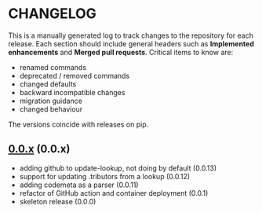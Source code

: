 # CHANGELOG

This is a manually generated log to track changes to the repository for each release.
Each section should include general headers such as **Implemented enhancements**
and **Merged pull requests**. Critical items to know are:

 - renamed commands
 - deprecated / removed commands
 - changed defaults
 - backward incompatible changes
 - migration guidance
 - changed behaviour

The versions coincide with releases on pip.

## [0.0.x](https://github.com/con/tributors/tree/master) (0.0.x)
 - adding github to update-lookup, not doing by default (0.0.13)
 - support for updating .tributors from a lookup (0.0.12)
 - adding codemeta as a parser (0.0.11)
 - refactor of GitHub action and container deployment (0.0.1)
 - skeleton release (0.0.0)
